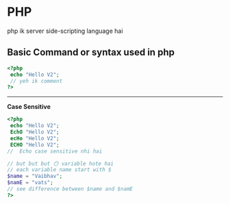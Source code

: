 # PHP

php ik server side-scripting language hai

**Basic Command or syntax used in php**
-------------------
```php
<?php
 echo "Hello V2";
 // yeh ik comment
?>
```
-------------------

**Case Sensitive**
```php
<?php
 echo "Hello V2";
 EchO "Hello V2";
 ecHo "Hello V2";
 ECHO "Hello V2";
//  Echo case sensitive nhi hai 

// but but but 😶 variable hote hai
// each variable name start with $
$name = "Vaibhav";
$namE = "vats";
// see difference between $name and $namE
?>
```